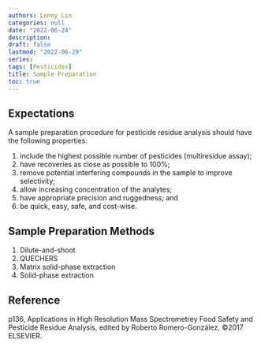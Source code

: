 ```yaml
---
authors: Lenny Lin
categories: null
date: "2022-06-24"
description:  
draft: false
lastmod: "2022-06-29"
series: 
tags: [Pesticides]
title: Sample Preparation
toc: true
---
```




<!--more-->
## Expectations
A sample preparation procedure for pesticide residue analysis should have the following properties:  
1) include the highest possible number of pesticides (multiresidue assay);   
2) have recoveries as close as possible to 100%;   
3) remove potential interfering compounds in the sample to improve selectivity;  
4) allow increasing concentration of the analytes;   
5) have appropriate precision and ruggedness; and   
6) be quick, easy, safe, and cost-wise. 

## Sample Preparation Methods

1) Dilute-and-shoot   
2) QUECHERS   
3) Matrix solid-phase extraction  
4) Solid-phase extraction  


## Reference
p136, Applications in High Resolution Mass Spectrometrey Food Safety and Pesticide Residue Analysis, edited by Roberto Romero-Gonz&#225;lez, &copy;2017 ELSEVIER.